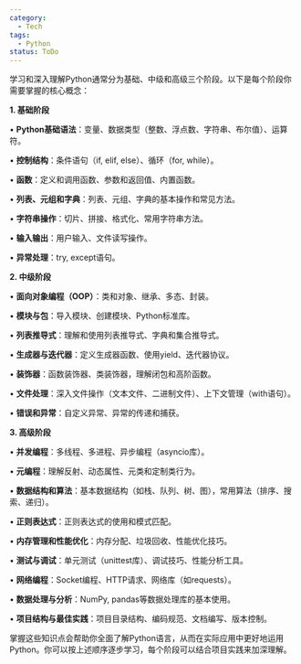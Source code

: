 ```yaml
---
category:
  - Tech
tags:
  - Python
status: ToDo
---
```

学习和深入理解Python通常分为基础、中级和高级三个阶段。以下是每个阶段你需要掌握的核心概念：

  

**1. 基础阶段**

  

• **Python基础语法**：变量、数据类型（整数、浮点数、字符串、布尔值）、运算符。

• **控制结构**：条件语句（if, elif, else）、循环（for, while）。

• **函数**：定义和调用函数、参数和返回值、内置函数。

• **列表、元组和字典**：列表、元组、字典的基本操作和常见方法。

• **字符串操作**：切片、拼接、格式化、常用字符串方法。

• **输入输出**：用户输入、文件读写操作。

• **异常处理**：try, except语句。

  

**2. 中级阶段**

  

• **面向对象编程（OOP）**：类和对象、继承、多态、封装。

• **模块与包**：导入模块、创建模块、Python标准库。

• **列表推导式**：理解和使用列表推导式、字典和集合推导式。

• **生成器与迭代器**：定义生成器函数、使用yield、迭代器协议。

• **装饰器**：函数装饰器、类装饰器，理解闭包和高阶函数。

• **文件处理**：深入文件操作（文本文件、二进制文件）、上下文管理（with语句）。

• **错误和异常**：自定义异常、异常的传递和捕获。

  

**3. 高级阶段**

  

• **并发编程**：多线程、多进程、异步编程（asyncio库）。

• **元编程**：理解反射、动态属性、元类和定制类行为。

• **数据结构和算法**：基本数据结构（如栈、队列、树、图），常用算法（排序、搜索、递归）。

• **正则表达式**：正则表达式的使用和模式匹配。

• **内存管理和性能优化**：内存分配、垃圾回收、性能优化技巧。

• **测试与调试**：单元测试（unittest库）、调试技巧、性能分析工具。

• **网络编程**：Socket编程、HTTP请求、网络库（如requests）。

• **数据处理与分析**：NumPy, pandas等数据处理库的基本使用。

• **项目结构与最佳实践**：项目目录结构、编码规范、文档编写、版本控制。

  

掌握这些知识点会帮助你全面了解Python语言，从而在实际应用中更好地运用Python。你可以按上述顺序逐步学习，每个阶段可以结合项目实践来加深理解。